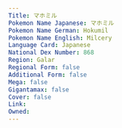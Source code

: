 ```yaml
---
﻿Title: マホミル
Pokemon Name Japanese: マホミル
Pokemon Name German: Hokumil
Pokemon Name English: Milcery
Language Card: Japanese
National Dex Number: 868
Region: Galar
Regional Form: false
Additional Form: false
Mega: false
Gigantamax: false
Cover: false
Link: 
Owned: 
---
```

